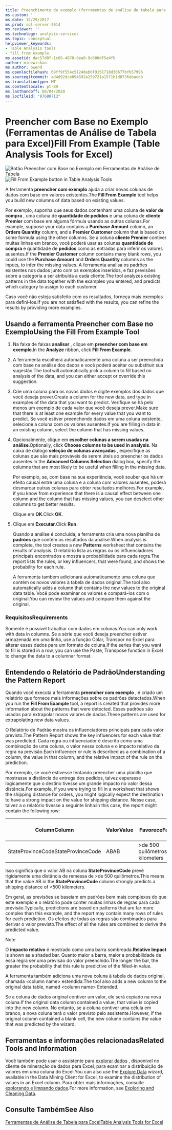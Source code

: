 ```yaml
---
title: Preenchimento de exemplo (ferramentas de análise de tabela para Excel) | Microsoft Docs
ms.custom: ''
ms.date: 12/29/2017
ms.prod: sql-server-2014
ms.reviewer: ''
ms.technology: analysis-services
ms.topic: conceptual
helpviewer_keywords:
- Table Analysis tools
- fill from example
ms.assetid: dac57d8f-1c65-4878-8ea0-9c680df5e4fb
author: minewiskan
ms.author: owend
ms.openlocfilehash: 69ff9f554c51240eb6f9151718d30677bfb57996
ms.sourcegitcommit: ad4d92dce894592a259721a1571b1d8736abacdb
ms.translationtype: MT
ms.contentlocale: pt-BR
ms.lasthandoff: 08/04/2020
ms.locfileid: "87680713"
---
```

# <a name="fill-from-example-table-analysis-tools-for-excel"></a><span data-ttu-id="b7825-102">Preencher com Base no Exemplo (Ferramentas de Análise de Tabela para Excel)</span><span class="sxs-lookup"><span data-stu-id="b7825-102">Fill From Example (Table Analysis Tools for Excel)</span></span>
  <span data-ttu-id="b7825-103">![Botão Preencher com Base no Exemplo em Ferramentas de Análise de Tabela](media/tat-fillex.gif "Botão Preencher com Base no Exemplo em Ferramentas de Análise de Tabela")</span><span class="sxs-lookup"><span data-stu-id="b7825-103">![Fill From Example button in Table Analysis Tools](media/tat-fillex.gif "Fill From Example button in Table Analysis Tools")</span></span>  
  
 <span data-ttu-id="b7825-104">A ferramenta **preencher com exemplo** ajuda a criar novas colunas de dados com base em valores existentes.</span><span class="sxs-lookup"><span data-stu-id="b7825-104">The **Fill From Example** tool helps you build new columns of data based on existing values.</span></span>  
  
 <span data-ttu-id="b7825-105">Por exemplo, suponha que seus dados contenham uma coluna de **valor de compra** , uma coluna de **quantidade de pedidos** e uma coluna de **cliente Premier** com base em alguma fórmula usando as outras colunas.</span><span class="sxs-lookup"><span data-stu-id="b7825-105">For example, suppose your data contains a **Purchase Amount** column, an **Orders Quantity** column, and a **Premier Customer** column that is based on some formula using the other columns.</span></span> <span data-ttu-id="b7825-106">Se a coluna **cliente Premier** contiver muitas linhas em branco, você poderá usar as colunas **quantidade de compra** e quantidade de **pedidos** como as entradas para inferir os valores ausentes.</span><span class="sxs-lookup"><span data-stu-id="b7825-106">If the  **Premier Customer** column contains many blank rows, you could use the **Purchase Amount** and **Orders Quantity** columns as the inputs, to infer the missing values.</span></span> <span data-ttu-id="b7825-107">A ferramenta analisa os padrões existentes nos dados junto com os exemplos inseridos, e faz previsões sobre a categoria a ser atribuída a cada cliente.</span><span class="sxs-lookup"><span data-stu-id="b7825-107">The tool analyzes existing patterns in the data together with the examples you entered, and predicts which category to assign to each customer.</span></span>  
  
 <span data-ttu-id="b7825-108">Caso você não esteja satisfeito com os resultados, forneça mais exemplos para defini-los.</span><span class="sxs-lookup"><span data-stu-id="b7825-108">If you are not satisfied with the results, you can refine the results by providing more examples.</span></span>  
  
## <a name="using-the-fill-from-example-tool"></a><span data-ttu-id="b7825-109">Usando a ferramenta Preencher com Base no Exemplo</span><span class="sxs-lookup"><span data-stu-id="b7825-109">Using the Fill From Example Tool</span></span>  
  
1.  <span data-ttu-id="b7825-110">Na faixa de faixas **analisar** , clique em **preencher com base em exemplo**.</span><span class="sxs-lookup"><span data-stu-id="b7825-110">In the **Analyze** ribbon, click **Fill From Example**.</span></span>  
  
2.  <span data-ttu-id="b7825-111">A ferramenta escolherá automaticamente uma coluna a ser preenchida com base na análise dos dados e você poderá aceitar ou substituir sua sugestão.</span><span class="sxs-lookup"><span data-stu-id="b7825-111">The tool will automatically pick a column to fill based on analysis of the data, and you can either accept or override this suggestion.</span></span>  
  
3.  <span data-ttu-id="b7825-112">Crie uma coluna para os novos dados e digite exemplos dos dados que você deseja prever.</span><span class="sxs-lookup"><span data-stu-id="b7825-112">Create a column for the new data, and type in examples of the data that you want to predict.</span></span> <span data-ttu-id="b7825-113">Verifique se há pelo menos um exemplo de cada valor que você deseja prever.</span><span class="sxs-lookup"><span data-stu-id="b7825-113">Make sure that there is at least one example for every value that you want to predict.</span></span> <span data-ttu-id="b7825-114">Se você estiver preenchendo dados em uma coluna existente, selecione a coluna com os valores ausentes.</span><span class="sxs-lookup"><span data-stu-id="b7825-114">If you are filling in data in an existing column, select the column that has missing values.</span></span>  
  
4.  <span data-ttu-id="b7825-115">Opcionalmente, clique em **escolher colunas a serem usadas na análise**.</span><span class="sxs-lookup"><span data-stu-id="b7825-115">Optionally, click **Choose columns to be used in analysis**.</span></span> <span data-ttu-id="b7825-116">Na caixa de diálogo **seleção de colunas avançadas** , especifique as colunas que são mais prováveis de serem úteis ao preencher os dados ausentes.</span><span class="sxs-lookup"><span data-stu-id="b7825-116">In the **Advanced Columns Selection** dialog box, specify the columns that are most likely to be useful when filling in the missing data.</span></span>  
  
     <span data-ttu-id="b7825-117">Por exemplo, se, com base na sua experiência, você souber que há um efeito causal entre uma coluna e a coluna com valores ausentes, poderá desmarcar outras colunas para obter resultados melhores.</span><span class="sxs-lookup"><span data-stu-id="b7825-117">For example, if you know from experience that there is a causal effect between one column and the column that has missing values, you can deselect other columns to get better results.</span></span>  
  
     <span data-ttu-id="b7825-118">Clique em **OK**.</span><span class="sxs-lookup"><span data-stu-id="b7825-118">Click **OK**.</span></span>  
  
5.  <span data-ttu-id="b7825-119">Clique em **Executar**.</span><span class="sxs-lookup"><span data-stu-id="b7825-119">Click **Run**.</span></span>  
  
     <span data-ttu-id="b7825-120">Quando a análise é concluída, a ferramenta cria uma nova planilha de **padrões** que contém os resultados da análise.</span><span class="sxs-lookup"><span data-stu-id="b7825-120">When analysis is complete, the tool creates a new **Patterns** worksheet that contains the results of analysis.</span></span> <span data-ttu-id="b7825-121">O relatório lista as regras ou os influenciadores principais encontrados e mostra a probabilidade para cada regra.</span><span class="sxs-lookup"><span data-stu-id="b7825-121">The report lists the rules, or key influencers, that were found, and shows the probability for each rule.</span></span>  
  
     <span data-ttu-id="b7825-122">A ferramenta também adicionará automaticamente uma coluna que contém os novos valores à tabela de dados original.</span><span class="sxs-lookup"><span data-stu-id="b7825-122">The tool also automatically adds a column that contains the new values to the original data table.</span></span> <span data-ttu-id="b7825-123">Você pode examinar os valores e compará-los com o original.</span><span class="sxs-lookup"><span data-stu-id="b7825-123">You can review the values and compare them against the original.</span></span>  
  
### <a name="requirements"></a><span data-ttu-id="b7825-124">Requisitos</span><span class="sxs-lookup"><span data-stu-id="b7825-124">Requirements</span></span>  
 <span data-ttu-id="b7825-125">Somente é possível trabalhar com dados em colunas.</span><span class="sxs-lookup"><span data-stu-id="b7825-125">You can only work with data in columns.</span></span> <span data-ttu-id="b7825-126">Se a série que você deseja preencher estiver armazenada em uma linha, use a função Colar, Transpor no Excel para alterar esses dados para um formato de coluna.</span><span class="sxs-lookup"><span data-stu-id="b7825-126">If the series that you want to fill is stored in a row, you can use the Paste, Transpose function in Excel to change the data to a columnar format.</span></span>  
  
## <a name="understanding-the-pattern-report"></a><span data-ttu-id="b7825-127">Entendendo o Relatório de Padrão</span><span class="sxs-lookup"><span data-stu-id="b7825-127">Understanding the Pattern Report</span></span>  
 <span data-ttu-id="b7825-128">Quando você executa a ferramenta **preencher com exemplo** , é criado um relatório que fornece mais informações sobre os padrões detectados.</span><span class="sxs-lookup"><span data-stu-id="b7825-128">When you run the **Fill From Example** tool, a report is created that provides more information about the patterns that were detected.</span></span> <span data-ttu-id="b7825-129">Esses padrões são usados para extrapolar novos valores de dados.</span><span class="sxs-lookup"><span data-stu-id="b7825-129">These patterns are used for extrapolating new data values.</span></span>  
  
 <span data-ttu-id="b7825-130">O Relatório de Padrão mostra os influenciadores principais para cada valor previsto.</span><span class="sxs-lookup"><span data-stu-id="b7825-130">The Pattern Report shows the key influencers for each value that was predicted.</span></span> <span data-ttu-id="b7825-131">Cada regra ou influenciador é descrito como uma combinação de uma coluna, o valor nessa coluna e o impacto relativo da regra na previsão.</span><span class="sxs-lookup"><span data-stu-id="b7825-131">Each influencer or rule is described as a combination of a column, the value in that column, and the relative impact of the rule on the prediction.</span></span>  
  
 <span data-ttu-id="b7825-132">Por exemplo, se você estivesse tentando preencher uma planilha que mostrasse a distância de entrega dos pedidos, talvez esperasse logicamente que o destino tivesse um grande impacto no valor dessa distância.</span><span class="sxs-lookup"><span data-stu-id="b7825-132">For example, if you were trying to fill in a worksheet that shows the shipping distance for orders, you might logically expect the destination to have a strong impact on the value for shipping distance.</span></span> <span data-ttu-id="b7825-133">Nesse caso, talvez a o relatório tivesse a seguinte linha:</span><span class="sxs-lookup"><span data-stu-id="b7825-133">In this case, the report might contain the following row:</span></span>  
  
|<span data-ttu-id="b7825-134">Column</span><span class="sxs-lookup"><span data-stu-id="b7825-134">Column</span></span>|<span data-ttu-id="b7825-135">Valor</span><span class="sxs-lookup"><span data-stu-id="b7825-135">Value</span></span>|<span data-ttu-id="b7825-136">Favorece</span><span class="sxs-lookup"><span data-stu-id="b7825-136">Favors</span></span>|<span data-ttu-id="b7825-137">Impacto relativo</span><span class="sxs-lookup"><span data-stu-id="b7825-137">Relative Impact</span></span>|  
|------------|-----------|------------|---------------------|  
|<span data-ttu-id="b7825-138">StateProvinceCode</span><span class="sxs-lookup"><span data-stu-id="b7825-138">StateProvinceCode</span></span>|<span data-ttu-id="b7825-139">AB</span><span class="sxs-lookup"><span data-stu-id="b7825-139">AB</span></span>|<span data-ttu-id="b7825-140">>de 500 quilômetros</span><span class="sxs-lookup"><span data-stu-id="b7825-140">>500 kilometers</span></span>|<span data-ttu-id="b7825-141">80%</span><span class="sxs-lookup"><span data-stu-id="b7825-141">80%</span></span>|  
  
 <span data-ttu-id="b7825-142">Isso significa que o valor AB na coluna **StateProvinceCode** prevê rigidamente uma distância de remessa de >de 500 quilômetros.</span><span class="sxs-lookup"><span data-stu-id="b7825-142">This means that the value AB in the **StateProvinceCode** column strongly predicts a shipping distance of >500 kilometers.</span></span>  
  
 <span data-ttu-id="b7825-143">Em geral, as previsões se baseiam em padrões bem mais complexos do que este exemplo e o relatório pode conter muitas linhas de regras para cada previsão.</span><span class="sxs-lookup"><span data-stu-id="b7825-143">Typically, predictions are based on patterns that are far more complex than this example, and the report may contain many rows of rules for each prediction.</span></span> <span data-ttu-id="b7825-144">Os efeitos de todas as regras são combinados para derivar o valor previsto.</span><span class="sxs-lookup"><span data-stu-id="b7825-144">The effect of all the rules are combined to derive the predicted value.</span></span>  
  
> [!NOTE]  
>  <span data-ttu-id="b7825-145">O **impacto relativo** é mostrado como uma barra sombreada.</span><span class="sxs-lookup"><span data-stu-id="b7825-145">**Relative Impact** is shown as a shaded bar.</span></span> <span data-ttu-id="b7825-146">Quanto maior a barra, maior a probabilidade de essa regra ser uma previsão do valor preenchido.</span><span class="sxs-lookup"><span data-stu-id="b7825-146">The longer the bar, the greater the probability that this rule is predictive of the filled-in value.</span></span>  
  
 <span data-ttu-id="b7825-147">A ferramenta também adiciona uma nova coluna à tabela de dados original, chamada \<column name> estendida.</span><span class="sxs-lookup"><span data-stu-id="b7825-147">The tool also adds a new column to the original data table, named \<column name> Extended.</span></span>  
  
 <span data-ttu-id="b7825-148">Se a coluna de dados original contiver um valor, ele será copiado na nova coluna.</span><span class="sxs-lookup"><span data-stu-id="b7825-148">If the original data column contained a value, that value is copied into the new column.</span></span> <span data-ttu-id="b7825-149">No entanto, se a coluna contiver uma célula em branco, a nova coluna terá o valor previsto pelo assistente.</span><span class="sxs-lookup"><span data-stu-id="b7825-149">However, if the original column contained a blank cell, the new column contains the value that was predicted by the wizard.</span></span>  
  
## <a name="related-tools-and-information"></a><span data-ttu-id="b7825-150">Ferramentas e informações relacionadas</span><span class="sxs-lookup"><span data-stu-id="b7825-150">Related Tools and Information</span></span>  
 <span data-ttu-id="b7825-151">Você também pode usar o assistente para [explorar dados](explore-data-sql-server-data-mining-add-ins.md) , disponível no cliente de mineração de dados para Excel, para examinar a distribuição de valores em uma coluna do Excel.</span><span class="sxs-lookup"><span data-stu-id="b7825-151">You can also use the [Explore Data](explore-data-sql-server-data-mining-add-ins.md) wizard, available in the Data Mining Client for Excel, to examine the distribution of values in an Excel column.</span></span> <span data-ttu-id="b7825-152">Para obter mais informações, consulte [explorando e limpando dados](exploring-and-cleaning-data.md).</span><span class="sxs-lookup"><span data-stu-id="b7825-152">For more information, see [Exploring and Cleaning Data](exploring-and-cleaning-data.md).</span></span>  
  
## <a name="see-also"></a><span data-ttu-id="b7825-153">Consulte Também</span><span class="sxs-lookup"><span data-stu-id="b7825-153">See Also</span></span>  
 [<span data-ttu-id="b7825-154">Ferramentas de Análise de Tabela para Excel</span><span class="sxs-lookup"><span data-stu-id="b7825-154">Table Analysis Tools for Excel</span></span>](table-analysis-tools-for-excel.md)  
  
  
